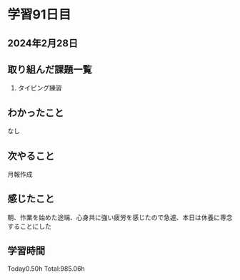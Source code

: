# 学習91日目
## 2024年2月28日
## 取り組んだ課題一覧
1. タイピング練習
## わかったこと
なし
## 次やること
月報作成
## 感じたこと
朝、作業を始めた途端、心身共に強い疲労を感じたので急遽、本日は休養に専念することにした
## 学習時間
 Today0.50h
 Total:985.06h
